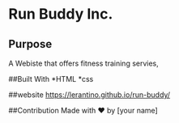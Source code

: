 # Run Buddy Inc. 
## Purpose 
A Webiste that offers fitness training servies, 

##Built With 
*HTML
*css

##website 
https://lerantino.github.io/run-buddy/

##Contribution 
Made with ❤️ by [your name]
